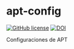 # apt-config

[![GitHub license](https://sinfallas.files.wordpress.com/2016/02/gpl.png)](https://github.com/xanadu-linux/apt-config/blob/master/LICENSE)
[![DOI](https://zenodo.org/badge/4102/xanadu-linux/apt-config.svg)](https://zenodo.org/badge/latestdoi/4102/xanadu-linux/apt-config)

Configuraciones de APT
